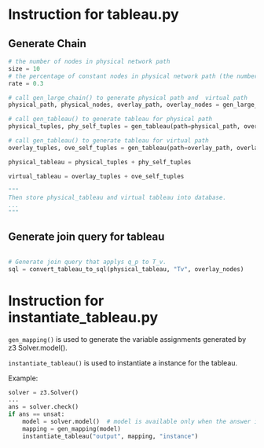 # Instruction for tableau.py

## Generate Chain

```python
# the number of nodes in physical network path
size = 10 
# the percentage of constant nodes in physical network path (the number of nodes in overlay path)
rate = 0.3 

# call gen_large_chain() to generate physical path and  virtual path
physical_path, physical_nodes, overlay_path, overlay_nodes = gen_large_chain(size=size, rate=rate)

# call gen_tableau() to generate tableau for physical path
physical_tuples, phy_self_tuples = gen_tableau(path=physical_path, overlay=overlay_nodes)

# call gen_tableau() to generate tableau for virtual path
overlay_tuples, ove_self_tuples = gen_tableau(path=overlay_path, overlay=overlay_nodes)

physical_tableau = physical_tuples + phy_self_tuples

virtual_tableau = overlay_tuples + ove_self_tuples

"""
Then store physical_tableau and virtual tableau into database.
...
"""

```

## Generate join query for tableau
```python

# Generate join query that applys q_p to T_v.
sql = convert_tableau_to_sql(physical_tableau, "Tv", overlay_nodes)

```

# Instruction for instantiate_tableau.py

`gen_mapping()` is used to generate the variable assignments generated by z3 Solver.model(). 

`instantiate_tableau()` is used to instantiate a instance for the tableau.

Example:
```python
solver = z3.Solver()
...
ans = solver.check()
if ans == unsat:
    model = solver.model()  # model is available only when the answer is unsat
    mapping = gen_mapping(model)
    instantiate_tableau("output", mapping, "instance")
```
